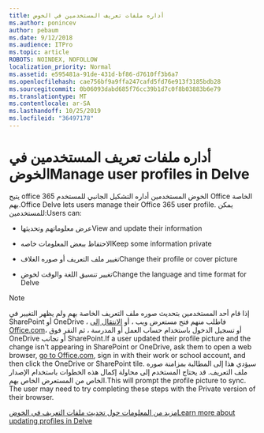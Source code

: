```yaml
---
title: أداره ملفات تعريف المستخدمين في الخوض
ms.author: ponincev
author: pebaum
ms.date: 9/12/2018
ms.audience: ITPro
ms.topic: article
ROBOTS: NOINDEX, NOFOLLOW
localization_priority: Normal
ms.assetid: e595481a-91de-431d-bf86-d7610ff3b6a7
ms.openlocfilehash: cae756bf9a9ffa247cafd5fd76e913f3185bdb28
ms.sourcegitcommit: 0b06093dabd685f76cc39b1d7c0f8b03883b6e79
ms.translationtype: MT
ms.contentlocale: ar-SA
ms.lasthandoff: 10/25/2019
ms.locfileid: "36497178"
---
```

# <a name="manage-user-profiles-in-delve"></a><span data-ttu-id="42ca2-102">أداره ملفات تعريف المستخدمين في الخوض</span><span class="sxs-lookup"><span data-stu-id="42ca2-102">Manage user profiles in Delve</span></span>

<span data-ttu-id="42ca2-103">يتيح office الخوض المستخدمين أداره التشكيل الجانبي للمستخدم 365 Office الخاصة بهم.</span><span class="sxs-lookup"><span data-stu-id="42ca2-103">Office Delve lets users manage their Office 365 user profile.</span></span> <span data-ttu-id="42ca2-104">يمكن للمستخدمين:</span><span class="sxs-lookup"><span data-stu-id="42ca2-104">Users can:</span></span>
  
- <span data-ttu-id="42ca2-105">عرض معلوماتهم وتحديثها</span><span class="sxs-lookup"><span data-stu-id="42ca2-105">View and update their information</span></span>
    
- <span data-ttu-id="42ca2-106">الاحتفاظ ببعض المعلومات خاصه</span><span class="sxs-lookup"><span data-stu-id="42ca2-106">Keep some information private</span></span>
    
- <span data-ttu-id="42ca2-107">تغيير ملف التعريف أو صوره الغلاف</span><span class="sxs-lookup"><span data-stu-id="42ca2-107">Change their profile or cover picture</span></span>
    
- <span data-ttu-id="42ca2-108">تغيير تنسيق اللغة والوقت لخوض</span><span class="sxs-lookup"><span data-stu-id="42ca2-108">Change the language and time format for Delve</span></span>
    
> [!NOTE]
> <span data-ttu-id="42ca2-109">إذا قام أحد المستخدمين بتحديث صوره ملف التعريف الخاصة بهم ولم يظهر التغيير في SharePoint أو OneDrive ، فاطلب منهم فتح مستعرض ويب ، أو [الانتقال إلى Office.com](https://www.office.com)، أو تسجيل الدخول باستخدام حساب العمل أو المدرسة ، ثم النقر فوق OneDrive أو تجانب SharePoint.</span><span class="sxs-lookup"><span data-stu-id="42ca2-109">If a user updated their profile picture and the change isn't appearing in SharePoint or OneDrive, ask them to open a web browser, [go to Office.com](https://www.office.com), sign in with their work or school account, and then click the OneDrive or SharePoint tile.</span></span> <span data-ttu-id="42ca2-110">سيؤدي هذا إلى المطالبة بمزامنة صوره ملف التعريف. قد يحتاج المستخدم إلى محاولة إكمال هذه الخطوات باستخدام الإصدار الخاص من المستعرض الخاص بهم.</span><span class="sxs-lookup"><span data-stu-id="42ca2-110">This will prompt the profile picture to sync. The user may need to try completing these steps with the Private version of their browser.</span></span> 
  
[<span data-ttu-id="42ca2-111">مزيد من المعلومات حول تحديث ملفات التعريف في الخوض</span><span class="sxs-lookup"><span data-stu-id="42ca2-111">Learn more about updating profiles in Delve</span></span>](https://go.microsoft.com/fwlink/?linkid=735070)
  

